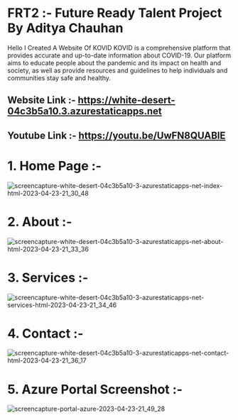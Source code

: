 # FRT2 :- Future Ready Talent Project By Aditya Chauhan

Hello I Created A Website Of KOVID
KOVID is a comprehensive platform that provides accurate and up-to-date information about COVID-19. Our platform aims to educate people about the pandemic and its impact on health and society, as well as provide resources and guidelines to help individuals and communities stay safe and healthy.

## Website Link :- https://white-desert-04c3b5a10.3.azurestaticapps.net
## Youtube Link :- https://youtu.be/UwFN8QUABlE

# 1. Home Page :- 
![screencapture-white-desert-04c3b5a10-3-azurestaticapps-net-index-html-2023-04-23-21_30_48](https://user-images.githubusercontent.com/90275944/233852577-b8694024-aa5b-48b3-af83-3a7b959b1e8b.png)

# 2. About :- 
![screencapture-white-desert-04c3b5a10-3-azurestaticapps-net-about-html-2023-04-23-21_33_36](https://user-images.githubusercontent.com/90275944/233852597-76bd8c56-d64a-4d39-98c3-8a3d474121d1.png)

# 3. Services :- 
![screencapture-white-desert-04c3b5a10-3-azurestaticapps-net-services-html-2023-04-23-21_34_46](https://user-images.githubusercontent.com/90275944/233852612-36a97ceb-5aaa-45fc-b146-553ce140b89c.png)

# 4. Contact :- 
![screencapture-white-desert-04c3b5a10-3-azurestaticapps-net-contact-html-2023-04-23-21_36_17](https://user-images.githubusercontent.com/90275944/233852639-395af14f-973e-47dd-9a19-fbbcf6bb806e.png)

# 5. Azure Portal Screenshot :- 
![screencapture-portal-azure-2023-04-23-21_49_28](https://user-images.githubusercontent.com/90275944/233852904-1c27e06f-915d-4bcd-8db5-cf87ab7d4f31.png)
